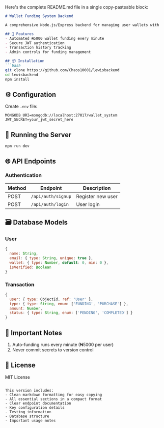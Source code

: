 Here's the complete README.md file in a single copy-pasteable block:

```markdown
# Wallet Funding System Backend

A comprehensive Node.js/Express backend for managing user wallets with automatic funding, payment processing, and transaction tracking.

## 🚀 Features
- Automated ₦5000 wallet funding every minute
- Secure JWT authentication
- Transaction history tracking
- Admin controls for funding management

## 📦 Installation
```bash
git clone https://github.com/Chaos10001/lewisbackend
cd lewisbackend
npm install
```

## ⚙️ Configuration
Create `.env` file:
```env
MONGODB_URI=mongodb://localhost:27017/wallet_system
JWT_SECRET=your_jwt_secret_here
```

## 🏃 Running the Server
```bash
npm run dev
```

## 🌐 API Endpoints

### Authentication
| Method | Endpoint | Description |
|--------|----------|-------------|
| POST | `/api/auth/signup` | Register new user |
| POST | `/api/auth/login` | User login |


## 🗃️ Database Models
### User
```javascript
{
  name: String,
  email: { type: String, unique: true },
  wallet: { type: Number, default: 0, min: 0 },
  isVerified: Boolean
}
```

### Transaction
```javascript
{
  user: { type: ObjectId, ref: 'User' },
  type: { type: String, enum: ['FUNDING', 'PURCHASE'] },
  amount: Number,
  status: { type: String, enum: ['PENDING', 'COMPLETED'] }
}
```

## 🚨 Important Notes
1. Auto-funding runs every minute (₦5000 per user)
3. Never commit secrets to version control

## 📜 License
MIT License
```

This version includes:
- Clean markdown formatting for easy copying
- All essential sections in a compact format
- Clear endpoint documentation
- Key configuration details
- Testing information
- Database structure
- Important usage notes
